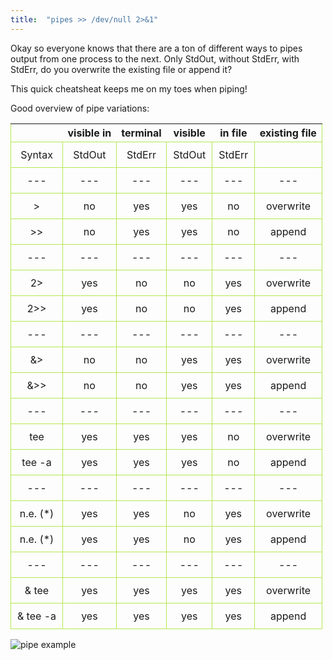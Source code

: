 ```yaml
---
title:  "pipes >> /dev/null 2>&1"
---
```


Okay so everyone knows that there are a ton of different ways to pipes
output from one process to the next. Only StdOut, without StdErr, with StdErr,
do you overwrite the existing file or append it?

This quick cheatsheat keeps me on my toes when piping!
<style>
table {
    border-collapse: collapse;
}
tr,td {
  text-align: center;
  border: 1px solid #b5e853;
  padding: 10px;
}
</style>


Good overview of pipe variations:

| | visible in| terminal  |  visible| in file  | existing file
---|---|---|---|---|---
  Syntax  |  StdOut  |  StdErr  |  StdOut  |  StdErr  |      
---|---|---|---|---|---
    >     |    no   |   yes   |   yes    |    no   | overwrite
    >>    |    no   |   yes   |   yes    |    no   |  append
    ---|---|---|---|---|---
   2>     |   yes   |    no   |    no    |   yes   | overwrite
   2>>    |   yes   |    no   |    no    |   yes   |  append
   ---|---|---|---|---|---
   &>     |    no   |    no   |   yes    |   yes   | overwrite
   &>>    |    no   |    no   |   yes    |   yes   |  append
   ---|---|---|---|---|---
 | tee    |   yes   |   yes   |   yes    |    no   | overwrite
 | tee -a |   yes   |   yes   |   yes    |    no   |  append
 ---|---|---|---|---|---
 n.e. (*) |   yes   |   yes   |    no    |   yes   | overwrite
 n.e. (*) |   yes   |   yes   |    no    |   yes   |  append
 ---|---|---|---|---|---
|& tee    |   yes   |   yes   |   yes    |   yes   | overwrite
|& tee -a |   yes   |   yes   |   yes    |   yes   |  append



![pipe example](../assets/img/pipes-02.png)
